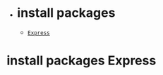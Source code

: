 - # install packages 
    - [`Express`](#install-packages-Express)
    
    

# install packages Express
